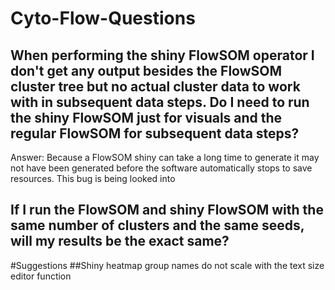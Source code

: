 # Cyto-Flow-Questions
## When performing the shiny FlowSOM operator I don't get any output besides the FlowSOM cluster tree but no actual cluster data to work with in subsequent data steps. Do I need to run the shiny FlowSOM just for visuals and the regular FlowSOM for subsequent data steps?
Answer: Because a FlowSOM shiny can take a long time to generate it may not have been generated before the software automatically stops to save resources. This bug is being looked into
## If I run the FlowSOM and shiny FlowSOM with the same number of clusters and the same seeds, will my results be the exact same?
#Suggestions
##Shiny heatmap group names do not scale with the text size editor function
